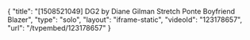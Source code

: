 {
    "title": "[1508521049] DG2 by Diane Gilman Stretch Ponte Boyfriend Blazer",
    "type": "solo",
    "layout": "iframe-static",
    "videoId": "123178657",
    "url": "\/tvpembed\/123178657"
}